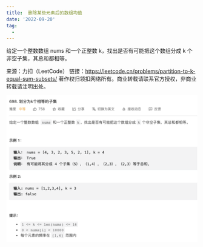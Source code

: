 ```yaml
---
title:  删除某些元素后的数组均值
date: '2022-09-20'
tag:
  - 
---
```

给定一个整数数组  nums 和一个正整数 k，找出是否有可能把这个数组分成 k 个非空子集，其总和都相等。

来源：力扣（LeetCode）
链接：<https://leetcode.cn/problems/partition-to-k-equal-sum-subsets/>
著作权归领扣网络所有。商业转载请联系官方授权，非商业转载请注明出处。

![alt](./image/example.png)
